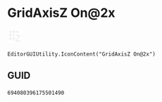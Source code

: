 # GridAxisZ On@2x
![](/img/GridAxisZ%20On@2x.png)

``` CSharp
EditorGUIUtility.IconContent("GridAxisZ On@2x")
```
## GUID
```
694080396175501490
```
